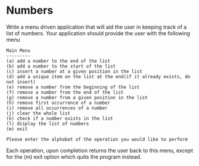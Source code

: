 # Numbers

Write a menu driven application that will aid the user in keeping track
of a list of numbers. Your application should provide the user with the following
menu

```
Main Menu
---------
(a) add a number to the end of the list
(b) add a number to the start of the list
(c) insert a number at a given position in the list
(d) add a unique item on the list at the end(if it already exists, do not insert)
(e) remove a number from the beginning of the list
(f) remove a number from the end of the list
(g) remove a number from a given position in the list
(h) remove first occurrence of a number
(i) remove all occurrences of a number
(j) clear the whole list
(k) check if a number exists in the list
(l) display the list of numbers
(m) exit

Please enter the alphabet of the operation you would like to perform
```

Each operation, upon completion returns the user back to this menu, except
for the (m) exit option which quits the program instead.

